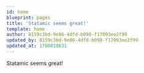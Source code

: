 ```yaml
---
id: home
blueprint: pages
title: 'Statamic seems great!'
template: home
author: 8159c3bd-9e86-4dfd-b098-f17093ee2f99
updated_by: 8159c3bd-9e86-4dfd-b098-f17093ee2f99
updated_at: 1700818631
---
```

Statamic seems great!